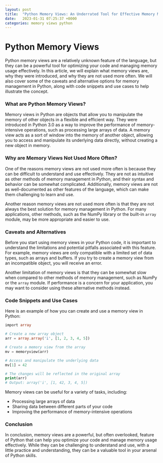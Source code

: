 ```yaml
---
layout: post
title:  "Python Memory Views: An Underrated Tool for Effective Memory Management"
date:   2023-01-31 07:25:37 +0000
categories: memory views python
---
```


# Python Memory Views

Python memory views are a relatively unknown feature of the language, but they can be a powerful tool for optimizing your code and managing memory usage effectively. In this article, we will explain what memory views are, why they were introduced, and why they are not used more often. We will also cover some of the caveats and alternative options for memory management in Python, along with code snippets and use cases to help illustrate the concept.

### What are Python Memory Views?

Memory views in Python are objects that allow you to manipulate the memory of other objects in a flexible and efficient way. They were introduced in Python 3.0 as a way to improve the performance of memory-intensive operations, such as processing large arrays of data. A memory view acts as a sort of window into the memory of another object, allowing you to access and manipulate its underlying data directly, without creating a new object in memory.

### Why are Memory Views Not Used More Often?

One of the reasons memory views are not used more often is because they can be difficult to understand and use effectively. They are not as intuitive as other methods of memory management in Python, and their syntax and behavior can be somewhat complicated. Additionally, memory views are not as well-documented as other features of the language, which can make them challenging to learn and use.

Another reason memory views are not used more often is that they are not always the best solution for memory management in Python. For many applications, other methods, such as the NumPy library or the built-in `array` module, may be more appropriate and easier to use.

### Caveats and Alternatives

Before you start using memory views in your Python code, it is important to understand the limitations and potential pitfalls associated with this feature. For example, memory views are only compatible with a limited set of data types, such as arrays and buffers. If you try to create a memory view from an incompatible object, you will receive an error.

Another limitation of memory views is that they can be somewhat slow when compared to other methods of memory management, such as NumPy or the `array` module. If performance is a concern for your application, you may want to consider using these alternative methods instead.

### Code Snippets and Use Cases

Here is an example of how you can create and use a memory view in Python:

```php
import array

# Create a new array object
arr = array.array('i', [1, 2, 3, 4, 5])

# Create a memory view from the array
mv = memoryview(arr)

# Access and manipulate the underlying data
mv[1] = 42

# The changes will be reflected in the original array
print(arr)
# Output: array('i', [1, 42, 3, 4, 5])
```

Memory views can be useful for a variety of tasks, including:

* Processing large arrays of data
* Sharing data between different parts of your code
* Improving the performance of memory-intensive operations

### Conclusion

In conclusion, memory views are a powerful, but often overlooked, feature of Python that can help you optimize your code and manage memory usage effectively. While they can be challenging to understand and use, with a little practice and understanding, they can be a valuable tool in your arsenal of Python skills.
